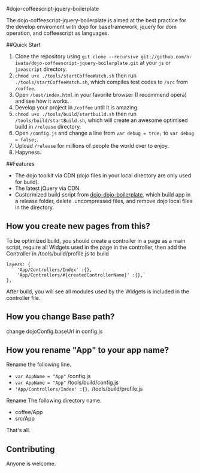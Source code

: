 #dojo-coffeescript-jquery-boilerplate

The dojo-coffeescript-jquery-boilerplate is aimed at the best practice for the develop enviroment 
with dojo for baseframework, jquery for dom operation, and coffeescript as languages.

##Quick Start

1. Clone the repository using `git clone --recursive git://github.com/h-iwata/dojo-coffeescript-jquery-boilerplate.git` at your `js` or `javascript` directory.
2. `chmod u+x ./tools/startCoffeeWatch.sh` then run `./tools/startCoffeeWatch.sh`, which compiles test codes to `/src` from `/coffee`.
3. Open `/test/index.html` in your favorite browser (I recommend opera) and see how it works. 
4. Develop your project in `/coffee` until it is amazing.
5. `chmod u+x ./tools/build/startbuild.sh` then run `/tools/build/startBuild.sh`, which will create an awesome optimised build in `/release` directory.
6. Open `/config.js` and change a line from `var debug = true;` to `var debug = false;`.
7. Upload `/release` for millions of people the world over to enjoy.
8. Hapyness.

##Features
* The dojo toolkit via CDN (dojo files in your local directory are only used for build).
* The latest jQuery via CDN.
* Custormized build script from [dojo-dojo-boilerplate](https://github.com/csnover/dojo-boilerplate), which build app in a release folder, delete .uncompressed files, and remove dojo local files in the directory.

## How you create new pages from this?
To be optimized build, you should create a controller in a page as a main script,
require all Widgets used in the page in the controller,
then add the Controller in /tools/build/profile.js to build
```
layers: {
	'App/Controllers/Index' :{},
	'App/Controllers/#{createdControllerName}' :{},`
},
```
After build, you will see all modules used by the Widgets is included in the controller file.

## How you change Base path?
change dojoConfig.baseUrl in config.js

## How you rename "App" to your app name?

Rename the following line.
* `var AppName = "App"` /config.js
* `var AppName = "App"` /tools/build/config.js
* `'App/Controllers/Index' :{},` /tools/build/profile.js

Rename The following directory name.
* coffee/App 
* src/App

That's all.

## Contributing
Anyone is welcome.
